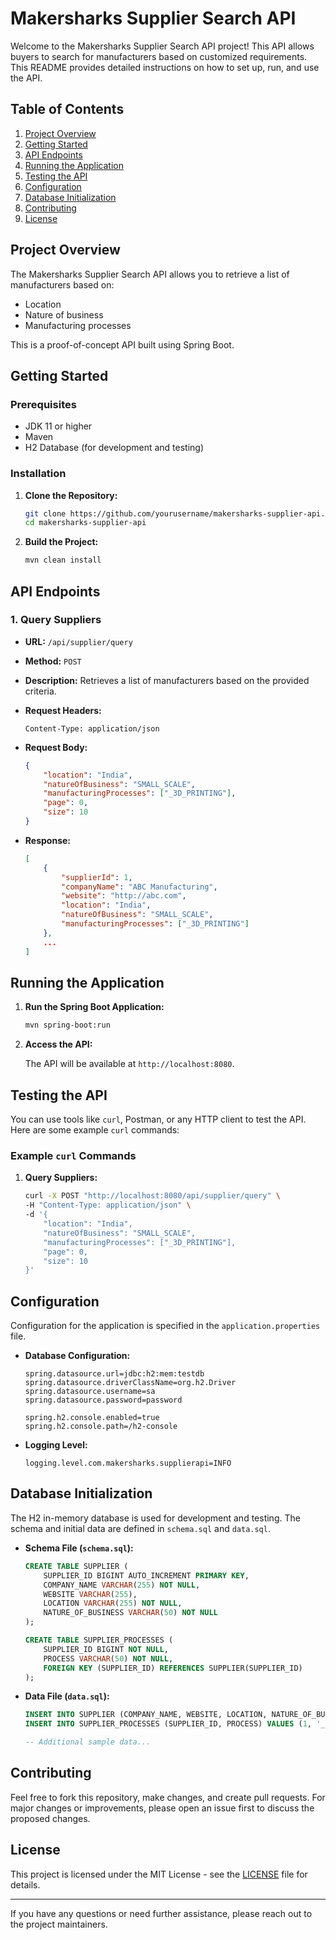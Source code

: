 # Makersharks Supplier Search API

Welcome to the Makersharks Supplier Search API project! This API allows buyers to search for manufacturers based on customized requirements. This README provides detailed instructions on how to set up, run, and use the API.

## Table of Contents
1. [Project Overview](#project-overview)
2. [Getting Started](#getting-started)
3. [API Endpoints](#api-endpoints)
4. [Running the Application](#running-the-application)
5. [Testing the API](#testing-the-api)
6. [Configuration](#configuration)
7. [Database Initialization](#database-initialization)
8. [Contributing](#contributing)
9. [License](#license)

## Project Overview

The Makersharks Supplier Search API allows you to retrieve a list of manufacturers based on:
- Location
- Nature of business
- Manufacturing processes

This is a proof-of-concept API built using Spring Boot.

## Getting Started

### Prerequisites

- JDK 11 or higher
- Maven
- H2 Database (for development and testing)

### Installation

1. **Clone the Repository:**

    ```bash
    git clone https://github.com/yourusername/makersharks-supplier-api.git
    cd makersharks-supplier-api
    ```

2. **Build the Project:**

    ```bash
    mvn clean install
    ```

## API Endpoints

### 1. Query Suppliers

- **URL:** `/api/supplier/query`
- **Method:** `POST`
- **Description:** Retrieves a list of manufacturers based on the provided criteria.
- **Request Headers:**

    ```http
    Content-Type: application/json
    ```

- **Request Body:**

    ```json
    {
        "location": "India",
        "natureOfBusiness": "SMALL_SCALE",
        "manufacturingProcesses": ["_3D_PRINTING"],
        "page": 0,
        "size": 10
    }
    ```

- **Response:**

    ```json
    [
        {
            "supplierId": 1,
            "companyName": "ABC Manufacturing",
            "website": "http://abc.com",
            "location": "India",
            "natureOfBusiness": "SMALL_SCALE",
            "manufacturingProcesses": ["_3D_PRINTING"]
        },
        ...
    ]
    ```

## Running the Application

1. **Run the Spring Boot Application:**

    ```bash
    mvn spring-boot:run
    ```

2. **Access the API:**

    The API will be available at `http://localhost:8080`.

## Testing the API

You can use tools like `curl`, Postman, or any HTTP client to test the API. Here are some example `curl` commands:

### Example `curl` Commands

1. **Query Suppliers:**

    ```bash
    curl -X POST "http://localhost:8080/api/supplier/query" \
    -H "Content-Type: application/json" \
    -d '{
        "location": "India",
        "natureOfBusiness": "SMALL_SCALE",
        "manufacturingProcesses": ["_3D_PRINTING"],
        "page": 0,
        "size": 10
    }'
    ```

## Configuration

Configuration for the application is specified in the `application.properties` file.

- **Database Configuration:**

    ```properties
    spring.datasource.url=jdbc:h2:mem:testdb
    spring.datasource.driverClassName=org.h2.Driver
    spring.datasource.username=sa
    spring.datasource.password=password

    spring.h2.console.enabled=true
    spring.h2.console.path=/h2-console
    ```

- **Logging Level:**

    ```properties
    logging.level.com.makersharks.supplierapi=INFO
    ```

## Database Initialization

The H2 in-memory database is used for development and testing. The schema and initial data are defined in `schema.sql` and `data.sql`.

- **Schema File (`schema.sql`):**

    ```sql
    CREATE TABLE SUPPLIER (
        SUPPLIER_ID BIGINT AUTO_INCREMENT PRIMARY KEY,
        COMPANY_NAME VARCHAR(255) NOT NULL,
        WEBSITE VARCHAR(255),
        LOCATION VARCHAR(255) NOT NULL,
        NATURE_OF_BUSINESS VARCHAR(50) NOT NULL
    );

    CREATE TABLE SUPPLIER_PROCESSES (
        SUPPLIER_ID BIGINT NOT NULL,
        PROCESS VARCHAR(50) NOT NULL,
        FOREIGN KEY (SUPPLIER_ID) REFERENCES SUPPLIER(SUPPLIER_ID)
    );
    ```

- **Data File (`data.sql`):**

    ```sql
    INSERT INTO SUPPLIER (COMPANY_NAME, WEBSITE, LOCATION, NATURE_OF_BUSINESS) VALUES ('ABC Manufacturing', 'http://abc.com', 'India', 'SMALL_SCALE');
    INSERT INTO SUPPLIER_PROCESSES (SUPPLIER_ID, PROCESS) VALUES (1, '_3D_PRINTING');

    -- Additional sample data...
    ```

## Contributing

Feel free to fork this repository, make changes, and create pull requests. For major changes or improvements, please open an issue first to discuss the proposed changes.

## License

This project is licensed under the MIT License - see the [LICENSE](LICENSE) file for details.

---

If you have any questions or need further assistance, please reach out to the project maintainers.
